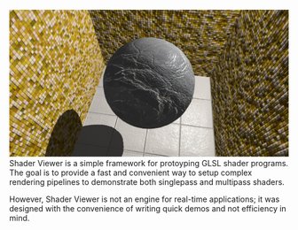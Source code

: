 ![phong shadow](./images/phong_shadow.jpeg)
Shader Viewer is a simple framework for protoyping GLSL shader programs. The goal is to provide
a fast and convenient way to setup complex rendering pipelines to demonstrate both singlepass and
multipass shaders. 

However, Shader Viewer is not an engine for real-time applications; it was designed with the 
convenience of writing quick demos and not efficiency in mind.